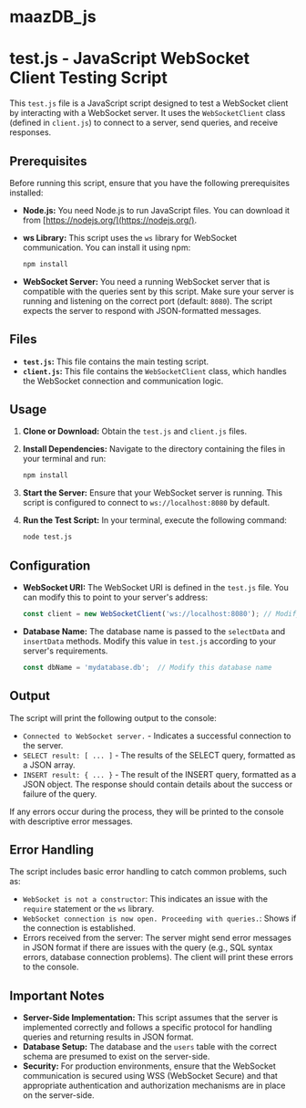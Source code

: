 # maazDB_js
# test.js - JavaScript WebSocket Client Testing Script

This `test.js` file is a JavaScript script designed to test a WebSocket client by interacting with a WebSocket server. It uses the `WebSocketClient` class (defined in `client.js`) to connect to a server, send queries, and receive responses.

## Prerequisites

Before running this script, ensure that you have the following prerequisites installed:

*   **Node.js:** You need Node.js to run JavaScript files. You can download it from [https://nodejs.org/](https://nodejs.org/).
*   **ws Library:** This script uses the `ws` library for WebSocket communication. You can install it using npm:

    ```bash
    npm install 
    ```

*   **WebSocket Server:** You need a running WebSocket server that is compatible with the queries sent by this script. Make sure your server is running and listening on the correct port (default: `8080`). The script expects the server to respond with JSON-formatted messages.

## Files

*   **`test.js`:** This file contains the main testing script.
*   **`client.js`:** This file contains the `WebSocketClient` class, which handles the WebSocket connection and communication logic.

## Usage

1.  **Clone or Download:**  Obtain the `test.js` and `client.js` files.
2.  **Install Dependencies:** Navigate to the directory containing the files in your terminal and run:

    ```bash
    npm install
    ```

3.  **Start the Server:**  Ensure that your WebSocket server is running. This script is configured to connect to `ws://localhost:8080` by default.
4.  **Run the Test Script:**  In your terminal, execute the following command:

    ```bash
    node test.js
    ```

## Configuration

*   **WebSocket URI:** The WebSocket URI is defined in the `test.js` file. You can modify this to point to your server's address:

    ```javascript
    const client = new WebSocketClient('ws://localhost:8080'); // Modify this URI
    ```

*   **Database Name:** The database name is passed to the `selectData` and `insertData` methods. Modify this value in `test.js` according to your server's requirements.

    ```javascript
    const dbName = 'mydatabase.db';  // Modify this database name
    ```

## Output

The script will print the following output to the console:

*   `Connected to WebSocket server.` - Indicates a successful connection to the server.
*   `SELECT result: [ ... ]` - The results of the SELECT query, formatted as a JSON array.
*   `INSERT result: { ... }` - The result of the INSERT query, formatted as a JSON object. The response should contain details about the success or failure of the query.

If any errors occur during the process, they will be printed to the console with descriptive error messages.

## Error Handling

The script includes basic error handling to catch common problems, such as:

*   `WebSocket is not a constructor`: This indicates an issue with the `require` statement or the `ws` library.
*   `WebSocket connection is now open. Proceeding with queries.`: Shows if the connection is established.
*   Errors received from the server: The server might send error messages in JSON format if there are issues with the query (e.g., SQL syntax errors, database connection problems).  The client will print these errors to the console.

## Important Notes

*   **Server-Side Implementation:**  This script assumes that the server is implemented correctly and follows a specific protocol for handling queries and returning results in JSON format.
*   **Database Setup:** The database and the `users` table with the correct schema are presumed to exist on the server-side.
*   **Security:** For production environments, ensure that the WebSocket communication is secured using WSS (WebSocket Secure) and that appropriate authentication and authorization mechanisms are in place on the server-side.
